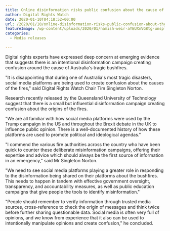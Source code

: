```yaml
---
title: Online disinformation risks public confusion about the cause of Australia's bushfires
author: Digital Rights Watch
date: 2020-01-10T04:18:52+00:00
url: /2020/01/10/online-disinformation-risks-public-confusion-about-the-cause-of-australias-bushfires/
featureImage: /wp-content/uploads/2020/01/hamish-weir-aYEUXnVG8tg-unsplash-scaled-1.jpg
categories:
  - Media releases

---
```

Digital rights experts have expressed deep concern at emerging evidence that suggests there is an intentional disinformation campaign creating confusion around the cause of Australia's tragic bushfires.

"It is disappointing that during one of Australia's most tragic disasters, social media platforms are being used to create confusion about the causes of the fires," said Digital Rights Watch Chair Tim Singleton Norton.

Research recently released by the Queensland University of Technology suggest that there is a small but influential disinformation campaign creating confusion about the origins of the fires.

"We are all familiar with how social media platforms were used by the Trump campaign in the US and throughout the Brexit debate in the UK to influence public opinion. There is a well-documented history of how these platforms are used to promote political and ideological agendas."

"I commend the various fire authorities across the country who have been quick to counter these deliberate misinformation campaigns, offering their expertise and advice which should always be the first source of information in an emergency," said Mr Singleton Norton.

"We need to see social media platforms playing a greater role in responding to the disinformation being shared on their platforms about the bushfires. This needs to happen in tandem with effective government oversight, transparency, and accountability measures, as well as public education campaigns that give people the tools to identify misinformation."

"People should remember to verify information through trusted media sources, cross-reference to check the origin of messages and think twice before further sharing questionable data. Social media is often very full of opinions, and we know from experience that it also can be used to intentionally manipulate opinions and create confusion," he concluded.
